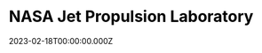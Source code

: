 ---
title: NASA Jet Propulsion Laboratory
website: https://www.jpl.nasa.gov/
date: 2023-02-18T00:00:00.000Z
description:
ssg:
  - Nuxtjs
css:
  - Tailwind
cms:
 
category:
  - others
draft: false
---